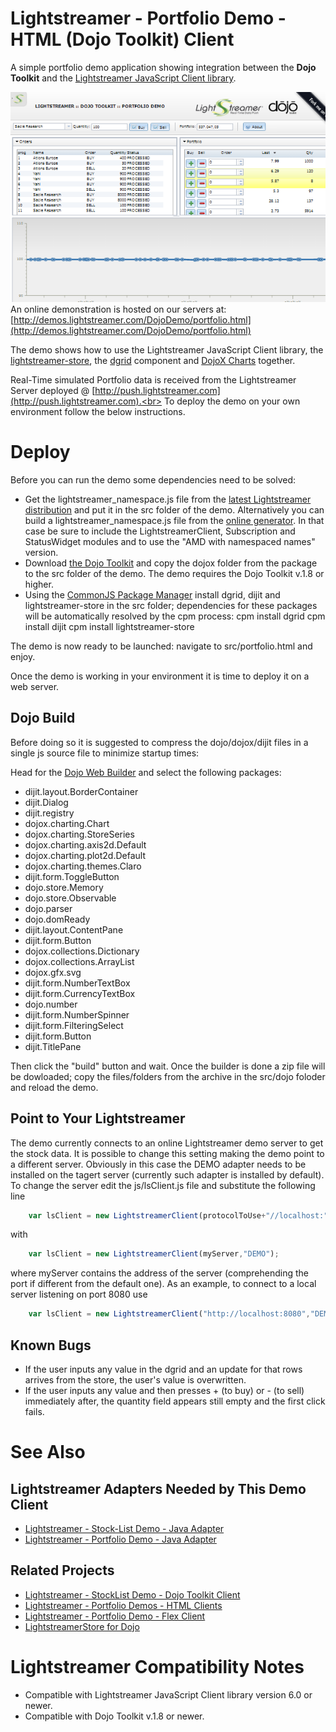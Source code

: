 # Lightstreamer - Portfolio Demo - HTML (Dojo Toolkit) Client #

<!-- START DESCRIPTION lightstreamer-example-portfolio-client-dojo -->

A simple portfolio demo application showing integration between the <b>Dojo Toolkit</b> and the [Lightstreamer JavaScript Client library](http://www.lightstreamer.com/docs/client_javascript_uni_api/index.html).

[![screenshot](screen_dojo_portfolio_large.png)](http://demos.lightstreamer.com/DojoDemo/portfolio.html)<br>
An online demonstration is hosted on our servers at:[http://demos.lightstreamer.com/DojoDemo/portfolio.html](http://demos.lightstreamer.com/DojoDemo/portfolio.html)<br>

The demo shows how to use the Lightstreamer JavaScript Client library, the [lightstreamer-store](https://github.com/Weswit/dojo-lightstreamer-store), the [dgrid](https://github.com/SitePen/dgrid) component and [DojoX Charts](https://github.com/dojo/dojox) together.

Real-Time simulated Portfolio data is received from the Lightstreamer Server deployed @ [http://push.lightstreamer.com](http://push.lightstreamer.com).<br>
To deploy the demo on your own environment follow the below instructions.

<!-- END DESCRIPTION lightstreamer-example-portfolio-client-dojo -->
# Deploy #

Before you can run the demo some dependencies need to be solved:

-  Get the lightstreamer_namespace.js file from the [latest Lightstreamer distribution](http://www.lightstreamer.com/download) 
   and put it in the src folder of the demo. Alternatively you can build a lightstreamer_namespace.js file from the 
   [online generator](http://www.lightstreamer.com/distros/Lightstreamer_Allegro-Presto-Vivace_5_1_1_Colosseo_20130305/Lightstreamer/DOCS-SDKs/sdk_client_javascript/tools/generator.html).
   In that case be sure to include the LightstreamerClient, Subscription and StatusWidget modules and to use the "AMD with namespaced names" version.
-  Download [the Dojo Toolkit](http://download.dojotoolkit.org) and copy the dojox folder from the package to the src folder of the demo. The demo requires the Dojo Toolkit v.1.8 or higher.
-  Using the [CommonJS Package Manager](https://github.com/kriszyp/cpm) install dgrid, dijit and lightstreamer-store in the src folder;
   dependencies for these packages will be automatically resolved by the cpm process:
        cpm install dgrid
        cpm install dijit
        cpm install lightstreamer-store
        
The demo is now ready to be launched: navigate to src/portfolio.html and enjoy.        
        
Once the demo is working in your environment it is time to deploy it on a web server. 

## Dojo Build ##

Before doing so it is suggested to compress the dojo/dojox/dijit files in a single js source file to minimize startup times:

Head for the [Dojo Web Builder](http://build.dojotoolkit.org/) and select the following packages:

-  dijit.layout.BorderContainer
-  dijit.Dialog
-  dijit.registry
-  dojox.charting.Chart
-  dojox.charting.StoreSeries
-  dojox.charting.axis2d.Default
-  dojox.charting.plot2d.Default
-  dojox.charting.themes.Claro
-  dijit.form.ToggleButton
-  dojo.store.Memory
-  dojo.store.Observable
-  dojo.parser
-  dojo.domReady
-  dijit.layout.ContentPane
-  dijit.form.Button
-  dojox.collections.Dictionary
-  dojox.collections.ArrayList
-  dojox.gfx.svg
-  dijit.form.NumberTextBox
-  dijit.form.CurrencyTextBox
-  dojo.number
-  dijit.form.NumberSpinner
-  dijit.form.FilteringSelect
-  dijit.form.Button
-  dijit.TitlePane

Then click the "build" button and wait. Once the builder is done a zip file will be dowloaded; copy the files/folders from the archive in the src/dojo foloder and reload the demo. 

## Point to Your Lightstreamer ##

The demo currently connects to an online Lightstreamer demo server to get the stock data. It is possible to change this setting making the demo point to a different server. Obviously in this 
case the DEMO adapter needs to be installed on the tagert server (currently such adapter is installed by default).
To change the server edit the js/lsClient.js file and substitute the following line

```js
    var lsClient = new LightstreamerClient(protocolToUse+"//localhost:"+portToUse,"DEMO");
```

with

```js
    var lsClient = new LightstreamerClient(myServer,"DEMO");
```

where myServer contains the address of the server (comprehending the port if different from the default one).
As an example, to connect to a local server listening on port 8080 use

```js
    var lsClient = new LightstreamerClient("http://localhost:8080","DEMO");
```

## Known Bugs ##

*  If the user inputs any value in the dgrid and an update for that rows arrives from the store, the user's value is overwritten.
*  If the user inputs any value and then presses + (to buy) or - (to sell) immediately after, the quantity field appears still empty and the first click fails.


# See Also #

## Lightstreamer Adapters Needed by This Demo Client ##

<!-- START RELATED_ENTRIES -->
* [Lightstreamer - Stock-List Demo - Java Adapter](https://github.com/Weswit/Lightstreamer-example-Stocklist-adapter-java)
* [Lightstreamer - Portfolio Demo - Java Adapter](https://github.com/Weswit/Lightstreamer-example-Portfolio-adapter-java)

<!-- END RELATED_ENTRIES -->

## Related Projects ##

* [Lightstreamer - StockList Demo - Dojo Toolkit Client](https://github.com/Weswit/Lightstreamer-example-StockList-client-dojo)
* [Lightstreamer - Portfolio Demos - HTML Clients](https://github.com/Weswit/Lightstreamer-example-Portfolio-client-javascript)
* [Lightstreamer - Portfolio Demo - Flex Client](https://github.com/Weswit/Lightstreamer-example-Portfolio-client-flex)
* [LightstreamerStore for Dojo](https://github.com/Weswit/dojo-lightstreamer-store)

# Lightstreamer Compatibility Notes #

* Compatible with Lightstreamer JavaScript Client library version 6.0 or newer.
* Compatible with Dojo Toolkit v.1.8 or newer.